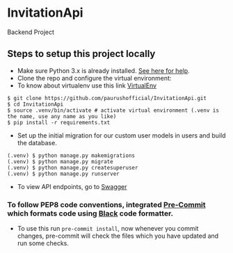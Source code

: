 # InvitationApi
Backend Project

## Steps to setup this project locally

-  Make sure Python 3.x is already installed. [See here for help](https://www.python.org/downloads/).
-  Clone the repo and configure the virtual environment:
-  To know about virtualenv use this link [VirtualEnv](https://packaging.python.org/guides/installing-using-pip-and-virtual-environments/)
```
$ git clone https://github.com/paurushofficial/InvitationApi.git
$ cd InvitationApi
$ source .venv/bin/activate # activate virtual environment (.venv is the name, use any name as you like)
$ pip install -r requirements.txt
```

-  Set up the initial migration for our custom user models in users and build the database.

```
(.venv) $ python manage.py makemigrations
(.venv) $ python manage.py migrate
(.venv) $ python manage.py createsuperuser
(.venv) $ python manage.py runserver
```

- To view API endpoints, go to [Swagger](http://127.0.0.1:8000/swagger/)

### To follow PEP8 code conventions, integrated [Pre-Commit](https://pre-commit.com) which formats code using [Black](https://github.com/psf/black) code formatter.

- To use this run `pre-commit install`, now whenever you commit changes, pre-commit will check the files which you have updated and run some checks.
